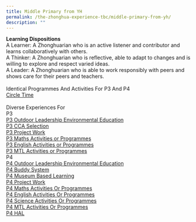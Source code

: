```yaml
---
title: Middle Primary from YH
permalink: /the-zhonghua-experience-tbc/middle-primary-from-yh/
description: ""
---
```

**Learning Dispositions**
<br>A Learner: A Zhonghuarian who is an active listener and contributor and learns collaboratively with others. 
<br>A Thinker: A Zhonghuarian who is reflective, able to adapt to changes and is willing to explore and respect varied ideas. 
<br>A Leader: A Zhonghuarian who is able to work responsibly with peers and shows care for their peers and teachers.
<br><br>Identical Programmes And Activities For P3 And P4
<br>[Circle Time](https://cms.isomer.gov.sg/sites/moe-zhonghuapri/folders/list-of-zps-exp-for-middle-pri/editPage/Circle%20Time.md)
<br><br>Diverse Experiences For
<br>P3
<br>[P3 Outdoor Leadership Environmental Education](https://cms.isomer.gov.sg/sites/moe-zhonghuapri/folders/list-of-zps-exp-for-middle-pri/editPage/P3%20Outdoor%20Leadership%20Environmental%20Education.md)
<br>[P3 CCA Selection](https://cms.isomer.gov.sg/sites/moe-zhonghuapri/folders/list-of-zps-exp-for-middle-pri/editPage/P3%20CCA%20Selection.md)
<br>[P3 Project Work](https://cms.isomer.gov.sg/sites/moe-zhonghuapri/folders/list-of-zps-exp-for-middle-pri/editPage/P3%20Project%20Work.md)
<br>[P3 Maths Activities or Programmes](https://cms.isomer.gov.sg/sites/moe-zhonghuapri/folders/list-of-zps-exp-for-middle-pri/editPage/P3%20Maths%20Activities%20or%20Programmes.md)
<br>[P3 English Activities or Programmes](https://cms.isomer.gov.sg/sites/moe-zhonghuapri/folders/list-of-zps-exp-for-middle-pri/editPage/P3%20English%20Activities%20Or%20Programmes.md)
<br>[P3 MTL Activities or Programmes](https://cms.isomer.gov.sg/sites/moe-zhonghuapri/folders/list-of-zps-exp-for-middle-pri/editPage/P3%20MTL%20Activities%20Or%20Programmes.md)
<br>P4
<br>[P4 Outdoor Leadership Environmental Education](https://cms.isomer.gov.sg/sites/moe-zhonghuapri/folders/list-of-zps-exp-for-middle-pri/editPage/P4%20OLE.md)
<br>[P4 Buddy System](/list-of-zps-exp-for-middle-pri/p4-buddy-system/)
<br>[P4 Museum Based Learning](/list-of-zps-exp-for-middle-pri/p4-museum-based-learning/)
<br>[P4 Project Work](/list-of-zps-exp-for-middle-pri/p4-project-work/) 
<br>[P4 Maths Activities Or Programmes](/list-of-zps-exp-for-middle-pri/p4-maths-activities-or-programmes/) 
<br>[P4 English Activities Or Programmes](/list-of-zps-exp-for-middle-pri/p4-english-activities-or-programmes/) 
<br>[P4 Science Activities Or Programmes](/list-of-zps-exp-for-middle-pri/p4-science-activites-or-programmes/) 
<br>[P4 MTL Activities Or Programmes](/list-of-zps-exp-for-middle-pri/p4-mtl-activities-or-programmes/) 
<br>[P4 HAL](/list-of-zps-exp-for-middle-pri/p4-hal/)